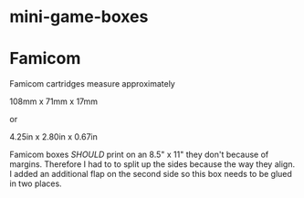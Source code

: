 # mini-game-boxes
# Famicom
Famicom cartridges measure approximately

108mm x 71mm x 17mm

or

4.25in x 2.80in x 0.67in

Famicom boxes *SHOULD* print on an 8.5" x 11" they don't because of margins.
Therefore I had to to split up the sides because the way they align.
I added an additional flap on the second side so this box needs to be glued in two places.
